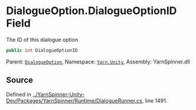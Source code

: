 # DialogueOption.DialogueOptionID Field

The ID of this dialogue option


```csharp
public int DialogueOptionID
```



<div class="class-metadata">

Parent: [`DialogueOption`](/api/csharp/yarn.unity/dialogueoption.md), Namespace: [`Yarn.Unity`](/api/csharp/yarn.unity/README.md), Assembly: YarnSpinner.dll
</div>

## Source
Defined in [../YarnSpinner-Unity-Dev/Packages/YarnSpinner/Runtime/DialogueRunner.cs](https://github.com/YarnSpinnerTool/YarnSpinner-Unity//blob/develop/Runtime/DialogueRunner.cs#L1491), line 1491.
